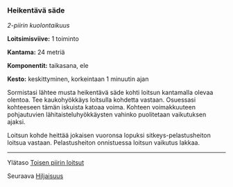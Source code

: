 ### Heikentävä säde

*2-piirin kuolontaikuus*

**Loitsimisviive:** 1 toiminto

**Kantama:** 24 metriä

**Komponentit:** taikasana, ele

**Kesto:** keskittyminen, korkeintaan 1 minuutin ajan

Sormistasi lähtee musta heikentävä säde kohti loitsun kantamalla olevaa olentoa. Tee kaukohyökkäys loitsulla kohdetta vastaan. Osuessasi kohteeseen tämän iskuista katoaa voima. Kohteen voimakkuuteen pohjautuvien lähitaisteluhyökkäysten vahinko puolitetaan vaikutuksen ajaksi.

Loitsun kohde heittää jokaisen vuoronsa lopuksi sitkeys-pelastusheiton loitsua vastaan. Pelastusheiton onnistuessa loitsun vaikutus lakkaa.	

----

Ylätaso [Toisen piirin loitsut](2_piirin_loitsut.md)

Seuraava [Hiljaisuus](Hiljaisuus.md)

